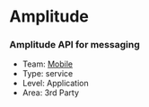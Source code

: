 # Amplitude
### Amplitude API for messaging
* Team: [Mobile](./../teams/mobile.md)
* Type: service
* Level: Application
* Area: 3rd Party
